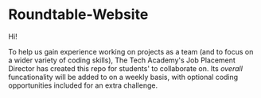 # Roundtable-Website

Hi!

To help us gain experience working on projects as a team (and to focus on a wider variety of coding skills), The Tech Academy's Job Placement Director has created this repo for students' to collaborate on.  Its *overall* funcationality will be added to on a weekly basis, with optional coding opportunities included for an extra challenge.
